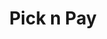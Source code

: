 ---
title: "Pick n Pay"
url: /port-elizabeth/pick-n-pay-cnr-main-road-and-16th-avenue-walmer-park/
shop: supermarket
---